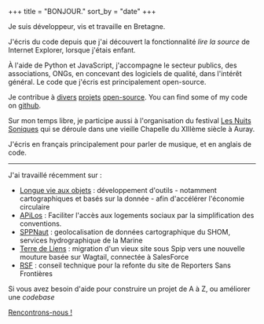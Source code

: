 +++
title = "BONJOUR."
sort_by = "date"
+++

Je suis développeur, vis et travaille en Bretagne.

J'écris du code depuis que j'ai découvert la fonctionnalité _lire la source_ de Internet Explorer, lorsque j'étais enfant.

À l'aide de Python et JavaScript, j'accompagne le secteur publics, des associations, ONGs, en concevant des logiciels de qualité, dans l'intérêt général.
Le code que j'écris est principalement open-source.

Je contribue à [divers](https://github.com/wagtail/wagtail) [projets](https://github.com/GrappleGQL/wagtail-grapple) [open-source](https://github.com/vercel/next.js/). You can find some of my code on [github](https://github.com/fabienheureux).

Sur mon temps libre, je participe aussi à l'organisation du festival [Les Nuits Soniques](https://lesnuitssoniques.com) qui se déroule dans une vieille Chapelle du XIIIème siècle à Auray.

J'écris en français principalement pour parler de musique, et en anglais de code.

---

J'ai travaillé récemment sur :

- [Longue vie aux objets](https://longuevieauxobjets.ademe.fr) : développement d'outils - notamment cartographiques et basés sur la donnée - afin d'accélérer l'économie circulaire
- [APiLos](https://beta.gouv.fr/startups/apilos.html) : Faciliter l'accès aux logements sociaux par la simplification des conventions.
- [SPPNaut](https://beta.gouv.fr/startups/sppnaut.html) : geolocalisation de données cartographique du SHOM, services hydrographique de la Marine
- [Terre de Liens](https://terredeliens.org) : migration d'un vieux site sous Spip vers une nouvelle mouture basée sur Wagtail, connectée à SalesForce
- [RSF](https://rsf.org) : conseil technique pour la refonte du site de Reporters Sans Frontières

Si vous avez besoin d'aide pour construire un projet de A à Z, ou améliorer une _codebase_

<a class="button" href="mailto:contact@fabienlefrapper.me">Rencontrons-nous !</a>
